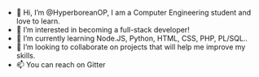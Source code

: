 - 👋 Hi, I’m @HyperboreanOP, I am a Computer Engineering student and love to learn.
- 👀 I’m interested in becoming a full-stack developer!
- 🌱 I’m currently learning Node.JS, Python, HTML, CSS, PHP, PL/SQL..
- 💞️ I’m looking to collaborate on projects that will help me improve my skills.
- 📫 You can reach on Gitter

<!---
HyperboreanOP/HyperboreanOP is a ✨ special ✨ repository because its `README.md` (this file) appears on your GitHub profile.
You can click the Preview link to take a look at your changes.
--->
